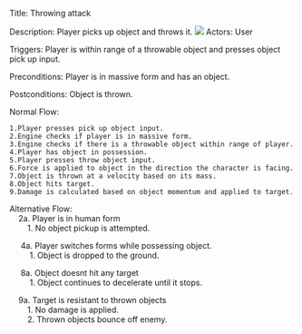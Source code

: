 Title: Throwing attack

Description: Player picks up object and throws it.
![](https://github.com/markwindsorr/CS4770/blob/master/DesignDocuments/Mechanics/ThrowAttack.jpg)
Actors: User

Triggers: Player is within range of a throwable object and presses object pick up input.

Preconditions: Player is in massive form and has an object.

Postconditions: Object is thrown.

Normal Flow:

    1.Player presses pick up object input.
    2.Engine checks if player is in massive form.
    3.Engine checks if there is a throwable object within range of player.
    4.Player has object in possession.
    5.Player presses throw object input.
    6.Force is applied to object in the direction the character is facing.
    7.Object is thrown at a velocity based on its mass.
    8.Object hits target.
    9.Damage is calculated based on object momentum and applied to target.

Alternative Flow:<br> 
&nbsp;&nbsp;&nbsp;&nbsp;2a. Player is in human form<br> 
	&nbsp;&nbsp;&nbsp;&nbsp;&nbsp;&nbsp;&nbsp;&nbsp;1. No object pickup is attempted.<br>

&nbsp;&nbsp;&nbsp;&nbsp; 4a. Player switches forms while possessing object. <br>
	&nbsp;&nbsp;&nbsp;&nbsp;&nbsp;&nbsp;&nbsp;&nbsp; 1. Object is dropped to the ground.<br>

&nbsp;&nbsp;&nbsp;&nbsp; 8a. Object doesnt hit any target <br>
	&nbsp;&nbsp;&nbsp;&nbsp;&nbsp;&nbsp;&nbsp;&nbsp; 1. Object continues to decelerate until it stops.<br>

&nbsp;&nbsp;&nbsp;&nbsp;9a. Target is resistant to thrown objects <br>
	&nbsp;&nbsp;&nbsp;&nbsp;&nbsp;&nbsp;&nbsp;&nbsp;1. No damage is applied. <br>
	&nbsp;&nbsp;&nbsp;&nbsp;&nbsp;&nbsp;&nbsp;&nbsp;2. Thrown objects bounce off enemy.<br>
